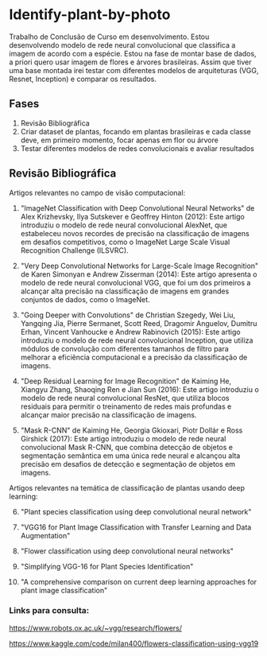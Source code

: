 # Identify-plant-by-photo

Trabalho de Conclusão de Curso em desenvolvimento. Estou desenvolvendo modelo de rede neural convolucional que classifica a imagem de acordo com a espécie. Estou na fase de montar base de dados, a priori quero usar imagem de flores e árvores brasileiras. Assim que tiver uma base montada irei testar com diferentes modelos de arquiteturas (VGG, Resnet, Inception) e comparar os resultados.

## Fases

1. Revisão Bibliográfica
2. Criar dataset de plantas, focando em plantas brasileiras e cada classe deve, em primeiro momento, focar apenas em flor ou árvore
3. Testar diferentes modelos de redes convolucionais e avaliar resultados

## Revisão Bibliográfica

Artigos relevantes no campo de visão computacional:

1. "ImageNet Classification with Deep Convolutional Neural Networks" de Alex Krizhevsky, Ilya Sutskever e Geoffrey Hinton (2012): Este artigo introduziu o modelo de rede neural convolucional AlexNet, que estabeleceu novos recordes de precisão na classificação de imagens em desafios competitivos, como o ImageNet Large Scale Visual Recognition Challenge (ILSVRC).

2. "Very Deep Convolutional Networks for Large-Scale Image Recognition" de Karen Simonyan e Andrew Zisserman (2014): Este artigo apresenta o modelo de rede neural convolucional VGG, que foi um dos primeiros a alcançar alta precisão na classificação de imagens em grandes conjuntos de dados, como o ImageNet.

3. "Going Deeper with Convolutions" de Christian Szegedy, Wei Liu, Yangqing Jia, Pierre Sermanet, Scott Reed, Dragomir Anguelov, Dumitru Erhan, Vincent Vanhoucke e Andrew Rabinovich (2015): Este artigo introduziu o modelo de rede neural convolucional Inception, que utiliza módulos de convolução com diferentes tamanhos de filtro para melhorar a eficiência computacional e a precisão da classificação de imagens.

4. "Deep Residual Learning for Image Recognition" de Kaiming He, Xiangyu Zhang, Shaoqing Ren e Jian Sun (2016): Este artigo introduziu o modelo de rede neural convolucional ResNet, que utiliza blocos residuais para permitir o treinamento de redes mais profundas e alcançar maior precisão na classificação de imagens.

5. "Mask R-CNN" de Kaiming He, Georgia Gkioxari, Piotr Dollár e Ross Girshick (2017): Este artigo introduziu o modelo de rede neural convolucional Mask R-CNN, que combina detecção de objetos e segmentação semântica em uma única rede neural e alcançou alta precisão em desafios de detecção e segmentação de objetos em imagens.

Artigos relevantes na temática de classificação de plantas usando deep learning:

6. "Plant species classification using deep convolutional neural network"

7. "VGG16 for Plant Image Classification with Transfer Learning and Data Augmentation"

8. "Flower classification using deep convolutional neural networks" 

9. "Simplifying VGG-16 for Plant Species Identification"

10. "A comprehensive comparison on current deep learning approaches for plant image classification"


### Links para consulta:

https://www.robots.ox.ac.uk/~vgg/research/flowers/

https://www.kaggle.com/code/milan400/flowers-classification-using-vgg19
